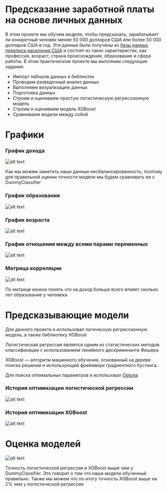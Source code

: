 # Предсказание заработной платы на основе личных данных 
В этом проекте мы обучим модели, чтобы предсказать, зарабатывает ли конкретный человек менее 50 000 долларов США или более 50 000 долларов США в год. Эти данные были получены из [базы данных переписи населения США](https://www.kaggle.com/rdcmdev/adult-income-dataset) и состоят из таких характеристик, как профессия, возраст, страна происхождения, образование и сфера работы. В этом практическом проекте мы выполним следующие задания:
* Импорт наборов данных и библиотек
* Проводим разведочный анализ данных
* Выполняем визуализацию данных
* Подготовка данных
* Строим и оцениваем простую логистическую регрессионную модель
* Строим и оцениваем модель XGBoost
* Сравниваем модели между собой

# Графики
### График дохода 
![alt text](https://github.com/01zhas/Census-Income/blob/master/img/income.png?raw=true)

Как мы можем заметить наши данные несбалансированность, поэтому для правильной оценки точности модели мы будем сравнивать ее с DummyClassifier

### График образования
![alt text](https://github.com/01zhas/Census-Income/blob/master/img/edu.png?raw=true)

### График возраста
![alt text](https://github.com/01zhas/Census-Income/blob/master/img/age.png?raw=true)

### График отношения между всеми парами переменных
![alt text](https://github.com/01zhas/Census-Income/blob/master/img/pairplot.png?raw=true)

### Матрица корреляции
![alt text](https://github.com/01zhas/Census-Income/blob/master/img/corr_matrix.png?raw=true)

По матрице можно понять что на доход больше всего влияет сколько лет образование у человека

# Предсказывающие модели 
Для данного проекта я использовал логическую регрессионную модель, а также библиотеку XGBoost

Логистическая регрессия является одним из статистических методов классификации с использованием линейного дискриминанта Фишера

XGBoost — алгоритм машинного обучения, основанный на дереве поиска решений и использующий фреймворк градиентного бустинга.

Для поиска оптимальных параметров я использовал [Optuna](https://optuna.org)

### История оптимизации логистической регрессии
![alt text](https://github.com/01zhas/Census-Income/blob/master/img/lr.png?raw=true)

### История оптимизации XGBoost
![alt text](https://github.com/01zhas/Census-Income/blob/master/img/xgb.png?raw=true)

# Оценка моделей
![alt text](https://github.com/01zhas/Census-Income/blob/master/img/accuracy.png?raw=true)

Точность логистической регрессии и XGBoost выше чем у DummyClassifier. Это говорит о том что наши модели обученный правильно. Также мы можем что по итогу точность XGBoost выше на 2% чем у логистической регрессии
